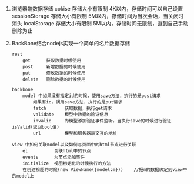 1. 浏览器端数据存储
    cokise 存储大小有限制 4K以内，存储时间可以自己设置
    sessionStorage 存储大小有限制 5M以内，存储时间为当次会话，当关闭时消失
    localStorage 存储大小有限制 5M以内，存储时间无限制，直到自己手动删除为止

2. BackBone结合nodejs实现一个简单的名片数据存储

    ```
    rest
        get      获取数据时候使用
        post     新增数据的时候使用
        put      修改数据的时候使用
        delete   删除数据的时候使用

    backbone
        model 中如果没有指定id的时候，使用save方法，执行的是post请求
            如果有id，调用save方法，执行的是put请求
            fatch       获取数据，执行get请求
            validate    模型中数据的验证信息
            invalid     为模型添加验证事件监听，当执行save的时候进行验证isValid(返回bool值)
            url         模型和服务器端交互的地址

    view 中如何关联model以及如何与页面中的html节点进行关联
        el          关联html中的节点
        events      为节点添加事件
        initialize  视图初始化的时候执行的方法
        在创建视图的时候(new ViewName({model:m}))    //把m的数据绑定到view中的model上
    ```